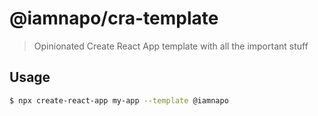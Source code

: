 # @iamnapo/cra-template

> Opinionated Create React App template with all the important stuff

## Usage

```sh
$ npx create-react-app my-app --template @iamnapo
```
